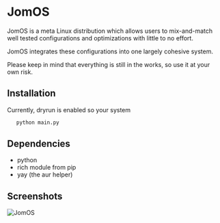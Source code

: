 # JomOS

JomOS is a meta Linux distribution which allows users to mix-and-match
well tested configurations and optimizations with little to no effort.
 
JomOS integrates these configurations into one largely cohesive system.

Please keep in mind that everything is still in the works, so use it at your own risk.


## Installation

Currently, dryrun is enabled so your system 

```bash
   python main.py
```
    
## Dependencies

- python
- rich module from pip
- yay (the aur helper)

## Screenshots
![JomOS](https://user-images.githubusercontent.com/44901648/188334304-df65457d-b368-44a6-b27f-c02c40e1999d.png)
